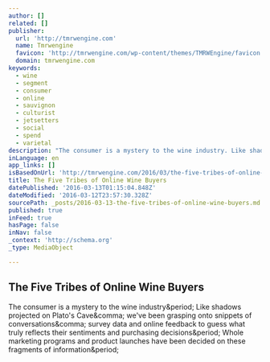 ```yaml
---
author: []
related: []
publisher:
  url: 'http://tmrwengine.com'
  name: Tmrwengine
  favicon: 'http://tmrwengine.com/wp-content/themes/TMRWEngine/favicon.ico'
  domain: tmrwengine.com
keywords:
  - wine
  - segment
  - consumer
  - online
  - sauvignon
  - culturist
  - jetsetters
  - social
  - spend
  - varietal
description: "The consumer is a mystery to the wine industry. Like shadows projected on Plato's Cave, we've been grasping onto snippets of conversations, survey data and online feedback to guess what truly reflects their sentiments and purchasing decisions. Whole marketing programs and product launches have been decided on these fragments of information."
inLanguage: en
app_links: []
isBasedOnUrl: 'http://tmrwengine.com/2016/03/the-five-tribes-of-online-wine-buyers/'
title: The Five Tribes of Online Wine Buyers
datePublished: '2016-03-13T01:15:04.848Z'
dateModified: '2016-03-12T23:57:30.328Z'
sourcePath: _posts/2016-03-13-the-five-tribes-of-online-wine-buyers.md
published: true
inFeed: true
hasPage: false
inNav: false
_context: 'http://schema.org'
_type: MediaObject

---
```

<article style=""><h1>The Five Tribes of Online Wine Buyers</h1><p>The consumer is a mystery to the wine industry&amp;period; Like shadows projected on Plato's Cave&amp;comma; we've been grasping onto snippets of conversations&amp;comma; survey data and online feedback to guess what truly reflects their sentiments and purchasing decisions&amp;period; Whole marketing programs and product launches have been decided on these fragments of information&amp;period;</p></article>